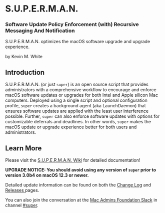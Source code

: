 # S.U.P.E.R.M.A.N.

### Software Update Policy Enforcement (with) Recursive Messaging And Notification

S.U.P.E.R.M.A.N. optimizes the macOS software upgrade and upgrade experience.

by Kevin M. White

## Introduction

S.U.P.E.R.M.A.N. (or just `super`) is an open source script that provides administrators with a comprehensive workflow to encourage and enforce macOS software updates or upgrades for both Intel and Apple silicon Mac computers. Deployed using a single script and optional configuration profile, `super` creates a background agent (aka LaunchDaemon) that ensures software updates are applied with the least user interference possible. Further, `super` can also enforce software updates with options for customizable deferrals and deadlines. In other words, `super` makes the macOS update or upgrade experience better for both users and administrators.

## Learn More

Please visit the [S.U.P.E.R.M.A.N. Wiki](https://github.com/Macjutsu/super/wiki) for detailed documentation!

__UPGRADE NOTICE: You should avoid using any version of `super` prior to version 3.0b4 on macOS 12.3 or newer.__

Detailed update information can be found on both the [Change Log](https://github.com/Macjutsu/super/blob/main/CHANGELOG.md) and [Releases ](https://github.com/Macjutsu/super/releases) pages.

You can also join the conversation at the [Mac Admins Foundation Slack](https://www.macadmins.org) in channel [#super](https://macadmins.slack.com/archives/C03LKQ8EN2C).

